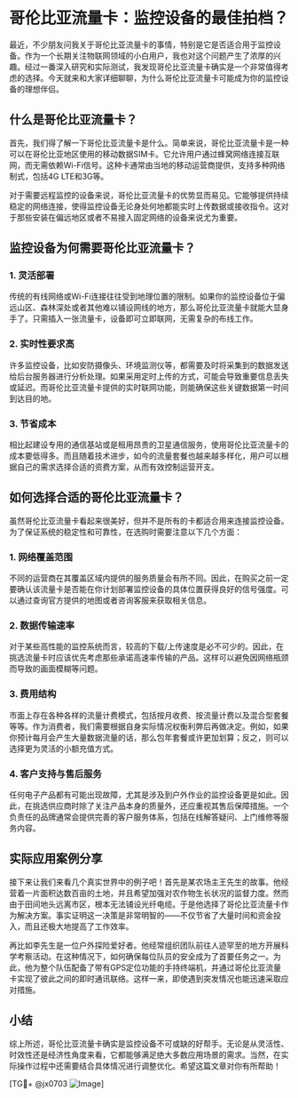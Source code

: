 # 哥伦比亚流量卡：监控设备的最佳拍档？

最近，不少朋友问我关于哥伦比亚流量卡的事情，特别是它是否适合用于监控设备。作为一个长期关注物联网领域的小白用户，我也对这个问题产生了浓厚的兴趣。经过一番深入研究和实际测试，我发现哥伦比亚流量卡确实是一个非常值得考虑的选择。今天就来和大家详细聊聊，为什么哥伦比亚流量卡可能成为你的监控设备的理想伴侣。

## 什么是哥伦比亚流量卡？

首先，我们得了解一下哥伦比亚流量卡是什么。简单来说，哥伦比亚流量卡是一种可以在哥伦比亚地区使用的移动数据SIM卡。它允许用户通过蜂窝网络连接互联网，而无需依赖Wi-Fi信号。这种卡通常由当地的移动运营商提供，支持多种网络制式，包括4G LTE和3G等。

对于需要远程监控的设备来说，哥伦比亚流量卡的优势显而易见。它能够提供持续稳定的网络连接，使得监控设备无论身处何地都能实时上传数据或接收指令。这对于那些安装在偏远地区或者不易接入固定网络的设备来说尤为重要。

## 监控设备为何需要哥伦比亚流量卡？

### 1. 灵活部署

传统的有线网络或Wi-Fi连接往往受到地理位置的限制。如果你的监控设备位于偏远山区、森林深处或者其他难以铺设网线的地方，那么哥伦比亚流量卡就能大显身手了。只需插入一张流量卡，设备即可立即联网，无需复杂的布线工作。

### 2. 实时性要求高

许多监控设备，比如安防摄像头、环境监测仪等，都需要及时将采集到的数据发送给后台服务器进行分析处理。如果采用定时上传的方式，可能会导致重要信息丢失或延迟。而哥伦比亚流量卡提供的实时联网功能，则能确保这些关键数据第一时间到达目的地。

### 3. 节省成本

相比起建设专用的通信基站或是租用昂贵的卫星通信服务，使用哥伦比亚流量卡的成本要低得多。而且随着技术进步，如今的流量套餐也越来越多样化，用户可以根据自己的需求选择合适的资费方案，从而有效控制运营开支。

## 如何选择合适的哥伦比亚流量卡？

虽然哥伦比亚流量卡看起来很美好，但并不是所有的卡都适合用来连接监控设备。为了保证系统的稳定性和可靠性，在选购时需要注意以下几个方面：

### 1. 网络覆盖范围

不同的运营商在其覆盖区域内提供的服务质量会有所不同。因此，在购买之前一定要确认该流量卡是否能在你计划部署监控设备的具体位置获得良好的信号强度。可以通过查询官方提供的地图或者咨询客服来获取相关信息。

### 2. 数据传输速率

对于某些高性能的监控系统而言，较高的下载/上传速度是必不可少的。因此，在挑选流量卡时应该优先考虑那些承诺高速率传输的产品。这样可以避免因网络瓶颈而导致的画面模糊等问题。

### 3. 费用结构

市面上存在各种各样的流量计费模式，包括按月收费、按流量计费以及混合型套餐等等。作为消费者，我们需要根据自身实际情况权衡利弊后再做决定。例如，如果你预计每月会产生大量数据流量的话，那么包年套餐或许更加划算；反之，则可以选择更为灵活的小额充值方式。

### 4. 客户支持与售后服务

任何电子产品都有可能出现故障，尤其是涉及到户外作业的监控设备更是如此。因此，在挑选供应商时除了关注产品本身的质量外，还应重视其售后保障措施。一个负责任的品牌通常会提供完善的客户服务体系，包括在线解答疑问、上门维修等服务内容。

## 实际应用案例分享

接下来让我们来看几个真实世界中的例子吧！首先是某农场主王先生的故事。他经营着一片面积达数百亩的土地，并且希望加强对农作物生长状况的监督力度。然而由于田间地头远离市区，根本无法铺设光纤电缆。于是他选择了哥伦比亚流量卡作为解决方案。事实证明这一决策是非常明智的——不仅节省了大量时间和资金投入，而且还极大地提高了工作效率。

再比如李先生是一位户外探险爱好者。他经常组织团队前往人迹罕至的地方开展科学考察活动。在这种情况下，如何确保每位队员的安全成为了首要任务之一。为此，他为整个队伍配备了带有GPS定位功能的手持终端机，并通过哥伦比亚流量卡实现了彼此之间的即时通讯联络。这样一来，即使遇到突发情况也能迅速采取应对措施。

## 小结

综上所述，哥伦比亚流量卡确实是监控设备不可或缺的好帮手。无论是从灵活性、时效性还是经济性角度来看，它都能够满足绝大多数应用场景的需求。当然，在实际操作过程中还需要结合具体情况进行调整优化。希望这篇文章对你有所帮助！

[TG💪+ @jx0703 ![Image](https://github.com/user-attachments/assets/dbca1d08-cadb-493c-b0ec-ad6f7a83f270)]